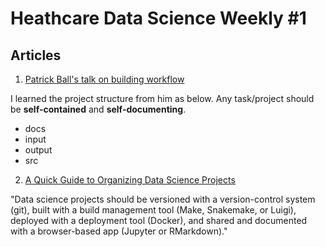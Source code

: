 # Heathcare Data Science Weekly #1

## Articles

1. [Patrick Ball's talk on building workflow](https://hrdag.org/2016/06/14/the-task-is-a-quantum-of-workflow/)

I learned the project structure from him as below. Any task/project should be **self-contained** and **self-documenting**.  
- docs
- input
- output
- src 

2. [A Quick Guide to Organizing Data Science Projects](https://medium.com/outlier-bio-blog/a-quick-guide-to-organizing-data-science-projects-updated-for-2016-4cbb1e6dac71)

"Data science projects should be versioned with a version-control system (git), built with a build management tool (Make, Snakemake, or Luigi), deployed with a deployment tool (Docker), and shared and documented with a browser-based app (Jupyter or RMarkdown)."
